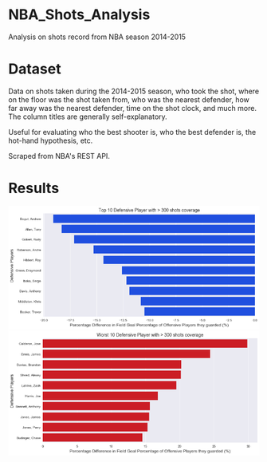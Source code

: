 # NBA_Shots_Analysis
Analysis on shots record from NBA season 2014-2015

# Dataset

Data on shots taken during the 2014-2015 season, who took the shot, where on the floor was the shot taken from, who was the nearest defender, how far away was the nearest defender, time on the shot clock, and much more. The column titles are generally self-explanatory.

Useful for evaluating who the best shooter is, who the best defender is, the hot-hand hypothesis, etc.

Scraped from NBA's REST API.

# Results

![Best Defenders](Best_Defenders.png)
![Worst Defenders](Worst_Defenders.png)
